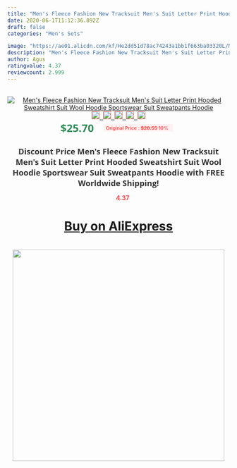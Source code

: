 ```yaml
---
title: "Men's Fleece Fashion New Tracksuit Men's Suit Letter Print Hooded Sweatshirt Suit Wool Hoodie Sportswear Suit Sweatpants Hoodie"
date: 2020-06-1T11:12:36.892Z
draft: false
categories: "Men's Sets"

image: "https://ae01.alicdn.com/kf/He2dd51d78ac74243a1bb1f663ba03320L/Men-s-Fleece-Fashion-New-Tracksuit-Men-s-Suit-Letter-Print-Hooded-Sweatshirt-Suit-Wool-Hoodie.jpg"
description: "Men's Fleece Fashion New Tracksuit Men's Suit Letter Print Hooded Sweatshirt Suit Wool Hoodie Sportswear Suit Sweatpants Hoodie"
author: Agus
ratingvalue: 4.37
reviewcount: 2.999
---
```

<br>
<div style="text-align: center;">
<a href="https://s.click.aliexpress.com/e/_9y18lr" target="_blank" rel="nofollow noopener noreferrer"><img alt="Men's Fleece Fashion New Tracksuit Men's Suit Letter Print Hooded Sweatshirt Suit Wool Hoodie Sportswear Suit Sweatpants Hoodie" class="magnifier-image" src="https://ae01.alicdn.com/kf/He2dd51d78ac74243a1bb1f663ba03320L/Men-s-Fleece-Fashion-New-Tracksuit-Men-s-Suit-Letter-Print-Hooded-Sweatshirt-Suit-Wool-Hoodie.jpg_640x640.jpg">
<br>
<img style="border:1px solid salmon" src="https://ae01.alicdn.com/kf/He2dd51d78ac74243a1bb1f663ba03320L/Men-s-Fleece-Fashion-New-Tracksuit-Men-s-Suit-Letter-Print-Hooded-Sweatshirt-Suit-Wool-Hoodie.jpg_120x120.jpg">&nbsp;&nbsp;<img style="border:1px solid salmon" src="https://ae01.alicdn.com/kf/H0a686ec1bc0e4adfa77a0657e0db2985s/Men-s-Fleece-Fashion-New-Tracksuit-Men-s-Suit-Letter-Print-Hooded-Sweatshirt-Suit-Wool-Hoodie.jpg_120x120.jpg">&nbsp;&nbsp;<img style="border:1px solid salmon" src="https://ae01.alicdn.com/kf/H86ea361e7f8a48819b856bb65c76e2645/Men-s-Fleece-Fashion-New-Tracksuit-Men-s-Suit-Letter-Print-Hooded-Sweatshirt-Suit-Wool-Hoodie.jpg_120x120.jpg">&nbsp;&nbsp;<img style="border:1px solid salmon" src="https://ae01.alicdn.com/kf/H30bc2b21d7154d6ba55ba678050fba1fm/Men-s-Fleece-Fashion-New-Tracksuit-Men-s-Suit-Letter-Print-Hooded-Sweatshirt-Suit-Wool-Hoodie.jpg_120x120.jpg">&nbsp;&nbsp;<img style="border:1px solid salmon" src="https://ae01.alicdn.com/kf/Hcb7dead2150241ccadfc728f660564ccb/Men-s-Fleece-Fashion-New-Tracksuit-Men-s-Suit-Letter-Print-Hooded-Sweatshirt-Suit-Wool-Hoodie.jpg_120x120.jpg"></a></div><br0>
<div style="text-align: center;"><span style="background-color: white; border: 0px; box-sizing: border-box; color: seagreen; display: inline-block; font-family: &quot;open sans&quot; , &quot;arial&quot; , &quot;helvetica&quot; , sans-serif , &quot;heiti&quot;; font-size: 24px; font-stretch: inherit; font-weight: 700; line-height: inherit; margin: 0px 10px 0px 0px; padding: 0px; vertical-align: middle;">$25.70 </span>
<span style="background: rgb(255 , 241 , 241); border-radius: 3px; border: 0px; box-sizing: border-box; color: #ff4747; display: inline-block; font-family: inherit; font-size: 12px; font-stretch: inherit; font-style: inherit; font-variant: inherit; font-weight: 600; line-height: inherit; margin: 0px; padding: 2px 5px; transform: scale(0.9); vertical-align: middle;">Original Price : <b style="text-decoration: line-through;">$28.55 </b> 10%&nbsp;&nbsp;</span></div>
<h1 style="color: #333333; display: inline-block; font-family: &quot;open sans&quot; , &quot;arial&quot; , &quot;helvetica&quot; , sans-serif , &quot;heiti&quot;; font-size: 18px; font-stretch: inherit; font-weight: 700; text-align: center;">Discount Price Men's Fleece Fashion New Tracksuit Men's Suit Letter Print Hooded Sweatshirt Suit Wool Hoodie Sportswear Suit Sweatpants Hoodie with FREE Worldwide Shipping!</h1>
<div style="color: #ff4747; text-align: center;">
<img src="https://4.bp.blogspot.com/-M0ZcTcb-5uY/XleCXlxnR4I/AAAAAAAAAEc/OrjgMkXV1oMQFaCRZj5HQwOCBcu3w1FegCPcBGAYYCw/s1600/star.png" style="height: 15px;">&nbsp;<b>4.37</b></div>
<div class="button_cont" align="center"><a class="buynow_a" href="https://s.click.aliexpress.com/e/_9y18lr" target="_blank" rel="nofollow noopener noreferrer"><H1>Buy on AliExpress</H1></a></div><br>
<div class="separator" style="clear: both; text-align: center;">
<img src="https://lh3.googleusercontent.com/-pTy5HemUv9M/XlePHvY0dAI/AAAAAAAAAE4/0nX5iRUoIWY8eMW9Dpxeirr157OZliDIgCLcBGAsYHQ/s1600/badge.gif" width="480">
</div>

